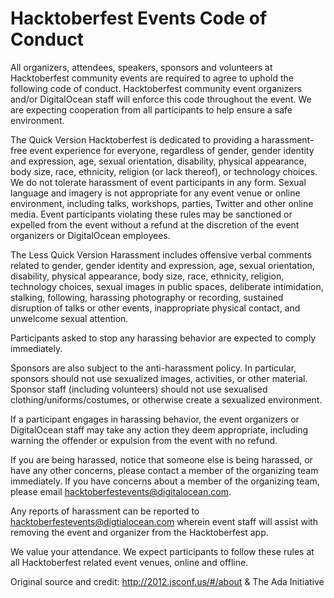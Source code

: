 # Hacktoberfest Events Code of Conduct

All organizers, attendees, speakers, sponsors and volunteers at Hacktoberfest community events are required to agree to uphold the following code of conduct. Hacktoberfest community event organizers and/or DigitalOcean staff will enforce this code throughout the event. We are expecting cooperation from all participants to help ensure a safe environment.

The Quick Version
Hacktoberfest is dedicated to providing a harassment-free event experience for everyone, regardless of gender, gender identity and expression, age, sexual orientation, disability, physical appearance, body size, race, ethnicity, religion (or lack thereof), or technology choices. We do not tolerate harassment of event participants in any form. Sexual language and imagery is not appropriate for any event venue or online environment, including talks, workshops, parties, Twitter and other online media. Event participants violating these rules may be sanctioned or expelled from the event without a refund at the discretion of the event organizers or DigitalOcean employees.

The Less Quick Version
Harassment includes offensive verbal comments related to gender, gender identity and expression, age, sexual orientation, disability, physical appearance, body size, race, ethnicity, religion, technology choices, sexual images in public spaces, deliberate intimidation, stalking, following, harassing photography or recording, sustained disruption of talks or other events, inappropriate physical contact, and unwelcome sexual attention.

Participants asked to stop any harassing behavior are expected to comply immediately.

Sponsors are also subject to the anti-harassment policy. In particular, sponsors should not use sexualized images, activities, or other material. Sponsor staff (including volunteers) should not use sexualised clothing/uniforms/costumes, or otherwise create a sexualized environment.

If a participant engages in harassing behavior, the event organizers or DigitalOcean staff may take any action they deem appropriate, including warning the offender or expulsion from the event with no refund.

If you are being harassed, notice that someone else is being harassed, or have any other concerns, please contact a member of the organizing team immediately. If you have concerns about a member of the organizing team, please email hacktoberfestevents@digitalocean.com.

Any reports of harassment can be reported to hacktoberfestevents@digtialocean.com wherein event staff will assist with removing the event and organizer from the Hacktoberfest app.  

We value your attendance. We expect participants to follow these rules at all Hacktoberfest related event venues, online and offline.


Original source and credit: http://2012.jsconf.us/#/about & The Ada Initiative
